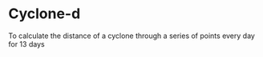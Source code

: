# Cyclone-d
To calculate the distance of a cyclone through a series of points every day for 13 days
